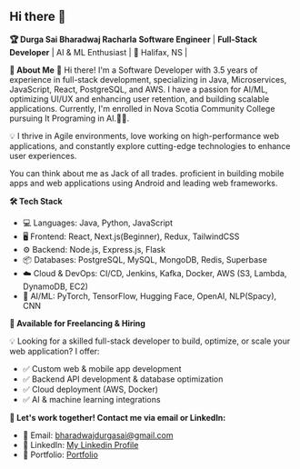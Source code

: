 ## Hi there 👋
**🏆 Durga Sai Bharadwaj Racharla**
**Software Engineer** | **Full-Stack Developer** | AI & ML Enthusiast | 📍 Halifax, NS |

**🚀 About Me**
👋 Hi there! I'm a Software Developer with 3.5 years of experience in full-stack development, specializing in Java, Microservices, JavaScript, React, PostgreSQL, and AWS. I have a passion for AI/ML, optimizing UI/UX and enhancing user retention, and building scalable applications. Currently, I'm enrolled in Nova Scotia Community College pursuing It Programing in AI.🚗💬.

💡 I thrive in Agile environments, love working on high-performance web applications, and constantly explore cutting-edge technologies to enhance user experiences.

You can think about me as Jack of all trades. proficient in building mobile apps and web applications using Android and leading web frameworks.

**🛠 Tech Stack**

- 💻 Languages: Java, Python, JavaScript
- 🖥 Frontend: React, Next.js(Beginner), Redux, TailwindCSS
- ⚙️ Backend: Node.js, Express.js, Flask
- 📦 Databases: PostgreSQL, MySQL, MongoDB, Redis, Superbase
- ☁️ Cloud & DevOps: CI/CD, Jenkins, Kafka, Docker, AWS (S3, Lambda, DynamoDB, EC2)
- 🤖 AI/ML:  PyTorch, TensorFlow, Hugging Face, OpenAI, NLP(Spacy), CNN

**💼 Available for Freelancing & Hiring**

💡 Looking for a skilled full-stack developer to build, optimize, or scale your web application? I offer:
- ✅ Custom web & mobile app development
- ✅ Backend API development & database optimization
- ✅ Cloud deployment (AWS, Docker)
- ✅ AI & machine learning integrations

**📩 Let's work together! Contact me via email or LinkedIn:**

- 📧 Email: bharadwajdurgasai@gmail.com
- 🔗 LinkedIn: [My Linkedin Profile](https://www.linkedin.com/in/durga-sai-bharadwaj-racharla)
- 💼 Portfolio: [Portfolio](https://racharlabharadwaj.netlify.app/) 

<!--
**wbharath/wbharath** is a ✨ _special_ ✨ repository because its `README.md` (this file) appears on your GitHub profile.

Here are some ideas to get you started:

- 🔭 I’m currently working on ...
- 🌱 I’m currently learning ...
- 👯 I’m looking to collaborate on ...
- 🤔 I’m looking for help with ...
- 💬 Ask me about ...
- 📫 How to reach me: ...
- 😄 Pronouns: ...
- ⚡ Fun fact: ...
-->
